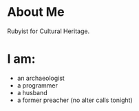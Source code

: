 
# About Me

Rubyist for Cultural Heritage.

# I am:

+ an archaeologist
+ a programmer
+ a husband
+ a former preacher (no alter calls tonight)
